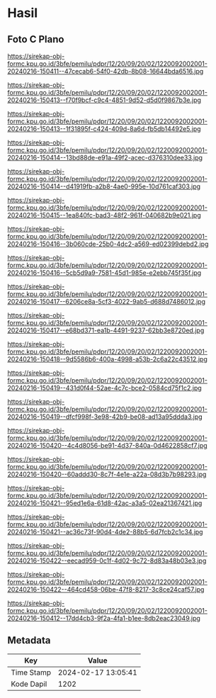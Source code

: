 # Hasil

## Foto C Plano

https://sirekap-obj-formc.kpu.go.id/3bfe/pemilu/pdpr/12/20/09/20/02/1220092002001-20240216-150411--47cecab6-54f0-42db-8b08-16644bda6516.jpg

https://sirekap-obj-formc.kpu.go.id/3bfe/pemilu/pdpr/12/20/09/20/02/1220092002001-20240216-150413--f70f9bcf-c9c4-4851-9d52-d5d0f9867b3e.jpg

https://sirekap-obj-formc.kpu.go.id/3bfe/pemilu/pdpr/12/20/09/20/02/1220092002001-20240216-150413--1f31895f-c424-409d-8a6d-fb5db14492e5.jpg

https://sirekap-obj-formc.kpu.go.id/3bfe/pemilu/pdpr/12/20/09/20/02/1220092002001-20240216-150414--13bd88de-e91a-49f2-acec-d376310dee33.jpg

https://sirekap-obj-formc.kpu.go.id/3bfe/pemilu/pdpr/12/20/09/20/02/1220092002001-20240216-150414--d41919fb-a2b8-4ae0-995e-10d761caf303.jpg

https://sirekap-obj-formc.kpu.go.id/3bfe/pemilu/pdpr/12/20/09/20/02/1220092002001-20240216-150415--1ea840fc-bad3-48f2-961f-040682b9e021.jpg

https://sirekap-obj-formc.kpu.go.id/3bfe/pemilu/pdpr/12/20/09/20/02/1220092002001-20240216-150416--3b060cde-25b0-4dc2-a569-ed02399debd2.jpg

https://sirekap-obj-formc.kpu.go.id/3bfe/pemilu/pdpr/12/20/09/20/02/1220092002001-20240216-150416--5cb5d9a9-7581-45d1-985e-e2ebb745f35f.jpg

https://sirekap-obj-formc.kpu.go.id/3bfe/pemilu/pdpr/12/20/09/20/02/1220092002001-20240216-150417--6206ce8a-5cf3-4022-9ab5-d688d7486012.jpg

https://sirekap-obj-formc.kpu.go.id/3bfe/pemilu/pdpr/12/20/09/20/02/1220092002001-20240216-150417--e68bd371-ea1b-4491-9237-62bb3e8720ed.jpg

https://sirekap-obj-formc.kpu.go.id/3bfe/pemilu/pdpr/12/20/09/20/02/1220092002001-20240216-150418--9d5586b6-400a-4998-a53b-2c6a22c43512.jpg

https://sirekap-obj-formc.kpu.go.id/3bfe/pemilu/pdpr/12/20/09/20/02/1220092002001-20240216-150419--431d0f44-52ae-4c7c-bce2-0584cd75f1c2.jpg

https://sirekap-obj-formc.kpu.go.id/3bfe/pemilu/pdpr/12/20/09/20/02/1220092002001-20240216-150419--dfcf998f-3e98-42b9-be08-ad13a95ddda3.jpg

https://sirekap-obj-formc.kpu.go.id/3bfe/pemilu/pdpr/12/20/09/20/02/1220092002001-20240216-150420--4c4d8056-be91-4d37-840a-0d4622858cf7.jpg

https://sirekap-obj-formc.kpu.go.id/3bfe/pemilu/pdpr/12/20/09/20/02/1220092002001-20240216-150420--60addd30-8c7f-4e1e-a22a-08d3b7b98293.jpg

https://sirekap-obj-formc.kpu.go.id/3bfe/pemilu/pdpr/12/20/09/20/02/1220092002001-20240216-150421--95ed1e6a-61d8-42ac-a3a5-02ea21367421.jpg

https://sirekap-obj-formc.kpu.go.id/3bfe/pemilu/pdpr/12/20/09/20/02/1220092002001-20240216-150421--ac36c73f-90d4-4de2-88b5-6d7fcb2c1c34.jpg

https://sirekap-obj-formc.kpu.go.id/3bfe/pemilu/pdpr/12/20/09/20/02/1220092002001-20240216-150422--eecad959-0c1f-4d02-9c72-8d83a48b03e3.jpg

https://sirekap-obj-formc.kpu.go.id/3bfe/pemilu/pdpr/12/20/09/20/02/1220092002001-20240216-150422--464cd458-06be-47f8-8217-3c8ce24caf57.jpg

https://sirekap-obj-formc.kpu.go.id/3bfe/pemilu/pdpr/12/20/09/20/02/1220092002001-20240216-150412--17dd4cb3-9f2a-4fa1-b1ee-8db2eac23049.jpg


## Metadata

| Key        | Value               |
| ---------- | ------------------- |
| Time Stamp | 2024-02-17 13:05:41 |
| Kode Dapil | 1202                |



